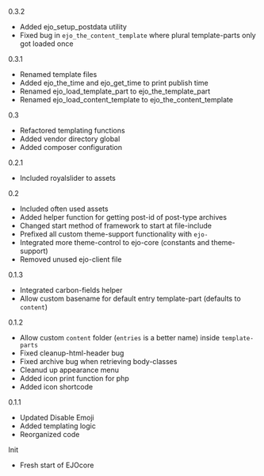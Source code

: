0.3.2
- Added ejo_setup_postdata utility
- Fixed bug in `ejo_the_content_template` where plural template-parts only got loaded once

0.3.1
- Renamed template files
- Added ejo_the_time and ejo_get_time to print publish time
- Renamed ejo_load_template_part to ejo_the_template_part
- Renamed ejo_load_content_template to ejo_the_content_template

0.3
- Refactored templating functions
- Added vendor directory global
- Added composer configuration

0.2.1
- Included royalslider to assets

0.2
- Included often used assets
- Added helper function for getting post-id of post-type archives
- Changed start method of framework to start at file-include
- Prefixed all custom theme-support functionality with `ejo-`
- Integrated more theme-control to ejo-core (constants and theme-support)
- Removed unused ejo-client file

0.1.3
- Integrated carbon-fields helper
- Allow custom basename for default entry template-part (defaults to `content`)

0.1.2
- Allow custom `content` folder (`entries` is a better name) inside `template-parts`
- Fixed cleanup-html-header bug
- Fixed archive bug when retrieving body-classes
- Cleanud up appearance menu
- Added icon print function for php
- Added icon shortcode

0.1.1
- Updated Disable Emoji
- Added templating logic
- Reorganized code

Init
- Fresh start of EJOcore